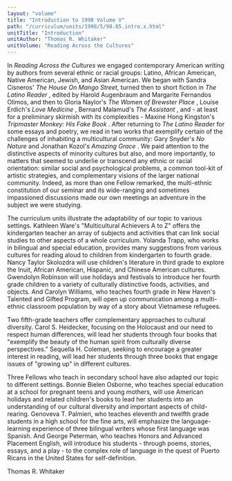 ```yaml
---
layout: "volume"
title: "Introduction to 1998 Volume V"
path: "/curriculum/units/1998/5/98.05.intro.x.html"
unitTitle: "Introduction"
unitAuthor: "Thomas R. Whitaker"
unitVolume: "Reading Across the Cultures"
---
```

<body>
 <p>
  In
  <i>
   Reading Across the Cultures
  </i>
  we engaged contemporary American writing by authors from several ethnic or racial groups:  Latino, African American, Native American, Jewish, and Asian American.  We began with Sandra Cisneros'
  <i>
   The House On Mango Street,
  </i>
  turned then to short fiction in
  <i>
   The Latino Reader
  </i>
  , edited by Harold Augenbraum and Margarite Fernandos Olimos, and then to Gloria Naylor's
  <i>
   The Women of Brewster Place
  </i>
  , Louise Erdich's
  <i>
   Love Medicine
  </i>
  , Bernard Malamud's
  <i>
   The Assistant
  </i>
  , and - at least for a preliminary skirmish with its complexities - Maxine Hong Kingston's
  <i>
   Tripmaster Monkey:  His Fake Book
  </i>
  .  After returning to
  <i>
   The Latino Reader
  </i>
  for some essays and poetry, we read in two works that exemplify certain of the challenges of inhabiting a multicultural community:  Gary Snyder's
  <i>
   No Nature
  </i>
  and Jonathan Kozol's
  <i>
   Amazing Grace
  </i>
  .  We paid attention to the distinctive aspects of minority cultures but also, and more importantly, to matters that seemed to underlie or transcend any ethnic or racial orientation:  similar social and psychological problems, a common tool-kit of artistic strategies, and complementary visions of the larger national community.  Indeed, as more than one Fellow remarked, the multi-ethnic constitution of our seminar and its wide-ranging and sometimes impassioned discussions made our own meetings an adventure in the subject we were studying.
 </p>
 <p>
  The curriculum units illustrate the adaptability of our topic to various settings.  Kathleen Ware's "Multicultural Achievers A to Z" offers the kindergarten teacher an array of subjects and activities that can link social studies to other aspects of a whole curriculum.  Yolanda Trapp, who works in bilingual and special education, provides many suggestions from various cultures for reading aloud to children from kindergarten to fourth grade.  Nancy Taylor Skolozdra will use children's literature in third grade to explore the Inuit, African American, Hispanic, and Chinese American cultures.  Gwendolyn Robinson will use holidays and festivals to introduce her fourth grade children to a variety of culturally distinctive foods, activities, and objects.  And Carolyn Williams, who teaches fourth grade in New Haven's Talented and Gifted Program, will open up communication among a multi-ethnic classroom population by way of a story about Vietnamese refugees.
 </p>
 <p>
  Two fifth-grade teachers offer complementary approaches to cultural diversity.  Carol S. Heidecker, focusing on the Holocaust and our need to respect human differences, will lead her students through four books that "exemplify the beauty of the human spirit from culturally diverse perspectives."  Sequella H. Coleman, seeking to encourage a greater interest in reading, will lead her students through three books that engage issues of "growing up" in different cultures.
 </p>
 <p>
  Three Fellows who teach in secondary school have also adapted our topic to different settings.  Bonnie Bielen Osborne, who teaches special education at a school for pregnant teens and young mothers, will use American holidays and related children's books to lead her students into an understanding of our cultural diversity and important aspects of child-rearing.  Genoveva T. Palmieri, who teaches eleventh and twelfth grade students in a high school for the fine arts, will emphasize the language-learning experience of three bilingual writers whose first language was Spanish.  And George Peterman, who teaches Honors and Advanced Placement English, will introduce his students - through poems, stories, essays, and a play - to the complex role of language in the quest of Puerto Ricans in the United States for self-definition.
 </p>
 <p>
  Thomas R. Whitaker
 </p>
 <p>
 </p>
 <p>
 </p>
</body>